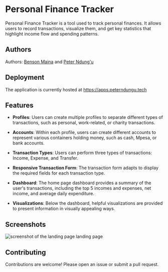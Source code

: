 # Personal Finance Tracker

Personal Finance Tracker is a tool used to track personal finances. It allows users to record transactions, visualize them, and get key statistics that highlight income flow and spending patterns.

## Authors

Authors: [Benson Maina](https://github.com/Gabogogi) and [Peter Ndung'u](https://github.com/PeteJames21)

## Deployment

The application is currently hosted at https://apps.peterndungu.tech

## Features

- **Profiles**: Users can create multiple profiles to separate different types of transactions, such as personal, work-related, or charity transactions.

- **Accounts**: Within each profile, users can create different accounts to represent various containers holding money, such as cash, Mpesa, or bank accounts.

- **Transaction Types**: Users can perform three types of transactions: Income, Expense, and Transfer.

- **Responsive Transaction Form**: The transaction form adapts to display the required fields for each transaction type.

- **Dashboard**: The home page dashboard provides a summary of the user's transactions, including the top 5 incomes and expenses, net income, and average daily expenditure.

- **Visualizations**: Below the dashboard, helpful visualizations are provided to present information in visually appealing ways.

## Screenshots

![screenshot of the landing page landing page ](https://github.com/PeteJames21/personal-finance-tracker/blob/main/app/static/images/dashboard.jpg) 

## Contributing

Contributions are welcome! Please open an issue or submit a pull request.
